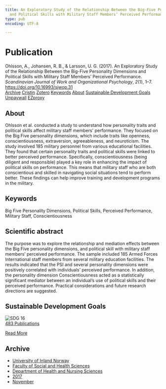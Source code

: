 ```yaml
---
title: An Exploratory Study of the Relationship Between the Big-Five Personality Dimensions
  and Political Skills with Military Staff Members’ Perceived Performance
type: pub
encoding: UTF-8

---
```

<h1>Publication</h1>
<article id="csl-bib-container-59PBLFGN" class="csl-bib-container">
  <div class="csl-bib-body"> <div class="csl-entry">Ohlsson, A., Johansen, R. B., &#38; Larsson, U. G. (2017). An Exploratory Study of the Relationship Between the Big-Five Personality Dimensions and Political Skills with Military Staff Members’ Perceived Performance. <i>Scandinavian Journal of Work and Organizational Psychology</i>, <i>2</i>(1), 1–7. <a href="https://doi.org/10.16993/sjwop.31">https://doi.org/10.16993/sjwop.31</a></div> </div>
  <div class="csl-bib-buttons">
    <a href="#taxonomy-article-59PBLFGN" alt="archive" class="csl-bib-button">Archive</a>
    <a href="https://app.cristin.no/results/show.jsf?id=1516084" alt="Cristin" class="csl-bib-button">Cristin</a>
    <a href="http://zotero.org/groups/5881554/items/59PBLFGN" alt="Zotero" class="csl-bib-button">Zotero</a>
    <a href="#keywords-article-59PBLFGN" alt="keywords" class="csl-bib-button">Keywords</a>
    <a href="#about-article-59PBLFGN" alt="about_pub" class="csl-bib-button">About</a>
    <a href="#sdg-article-59PBLFGN" alt="sdg" class="csl-bib-button">Sustainable Development Goals</a>
    <a href="http://www.sjwop.com/articles/10.16993/sjwop.31/galley/31/download/" alt="Unpaywall" class="csl-bib-button">Unpaywall</a>
    <a href="http://www.sjwop.com/articles/10.16993/sjwop.31/galley/31/download/" alt="EZproxy" class="csl-bib-button">EZproxy</a>
  </div>
  <div id="csl-bib-meta-container-59PBLFGN"></div>
</article>
<div id="csl-bib-meta-59PBLFGN" class="csl-bib-meta">
  <article id="about-article-59PBLFGN" class="about_pub-article">
    <h1>About</h1>
    Ohlsson et al. conducted a study to understand how personality traits and political skills affect military staff members' performance. They focused on the Big Five personality dimensions, which include traits like openness, conscientiousness, extraversion, agreeableness, and neuroticism. The study involved 185 military personnel from various educational facilities. They found that certain personality traits and political skills were linked to better perceived performance. Specifically, conscientiousness (being diligent and responsible) played a key role in enhancing the impact of political skills on performance. This means that military staff who are both conscientious and skilled in navigating social situations tend to perform better. These findings can help improve training and development programs in the military.
  </article>
  <article id="keywords-article-59PBLFGN" class="keywords-article">
    <h1>Keywords</h1>
    Big Five Personality Dimensions, Political Skills, Perceived Performance, Military Staff, Conscientiousness
  </article>
  <article id="abstract-article-59PBLFGN" class="abstract-article">
    <h1>Scientific abstract</h1>
    The purpose was to explore the relationship and mediation effects between the Big Five personality dimensions, and political skill with military staff members’ perceived performance. The sample included 185 Armed Forces International staff members from several military education facilities. The results indicated that the PSI and several personality dimensions were positively correlated with individuals’ perceived performance. In addition, the personality dimension Conscientiousness acted as a statistically significant mediator between an individual’s use of political skills and their perceived performance. Practical considerations and future research directions are suggested.
  </article>
  <article id="sdg-article-59PBLFGN" class="sdg-article">
    <h1>Sustainable Development Goals</h1>
    <div class="sdg-container"><div id="sdg16" class="sdg">
        <img src="{{< params subfolder >}}images/sdg/sdg16_en.png" class="image" alt="SDG 16">
        <div class="sdg-overlay">
          <a href="{{< params subfolder >}}en/archive/?sdg=16#archive" class="sdg-publication-count"><span>483</span> Publications</a>
          <p><a href="https://sdgs.un.org/goals/goal16" class="sdg-read-more">Read More</a></p>
        </div>
      </div></div>
  </article>
  <article id="taxonomy-article-59PBLFGN" class="taxonomy-article">
    <h1>Archive</h1>
    <ul>
      <li><a href="{{< params subfolder >}}en/archive/?key=3DCRN523">University of Inland Norway</a></li>
      <li><a href="{{< params subfolder >}}en/archive/?key=IDKFS3MX">Faculty of Social and Health Sciences</a></li>
      <li><a href="{{< params subfolder >}}en/archive/?key=GTV4ECMZ">Department of Health and Nursing Sciences</a></li>
      <li><a href="{{< params subfolder >}}en/archive/?key=QV2QKSDS">2017</a></li>
      <li><a href="{{< params subfolder >}}en/archive/?key=76Z26YNP">November</a></li>
    </ul>
  </article>
</div>
